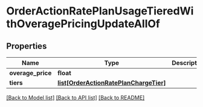 # OrderActionRatePlanUsageTieredWithOveragePricingUpdateAllOf

## Properties
Name | Type | Description | Notes
------------ | ------------- | ------------- | -------------
**overage_price** | **float** |  | [optional] 
**tiers** | [**list[OrderActionRatePlanChargeTier]**](OrderActionRatePlanChargeTier.md) |  | [optional] 

[[Back to Model list]](../README.md#documentation-for-models) [[Back to API list]](../README.md#documentation-for-api-endpoints) [[Back to README]](../README.md)


